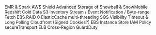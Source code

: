 EMR & Spark
AWS Shield Advanced
Storage of Snowball & SnowMobile
Redshift Cold Data
S3 Inventory Stream / Event Notification / Byte-range Fetch
EBS RAID 0
ElasticCache multi-threading
SQS Visibility Timeout & Long Polling
Cloudfront (Signed Cookies?)
EBS Instance Store
IAM Policy secureTransport 
ELB Cross-Region 
GuardDuty
